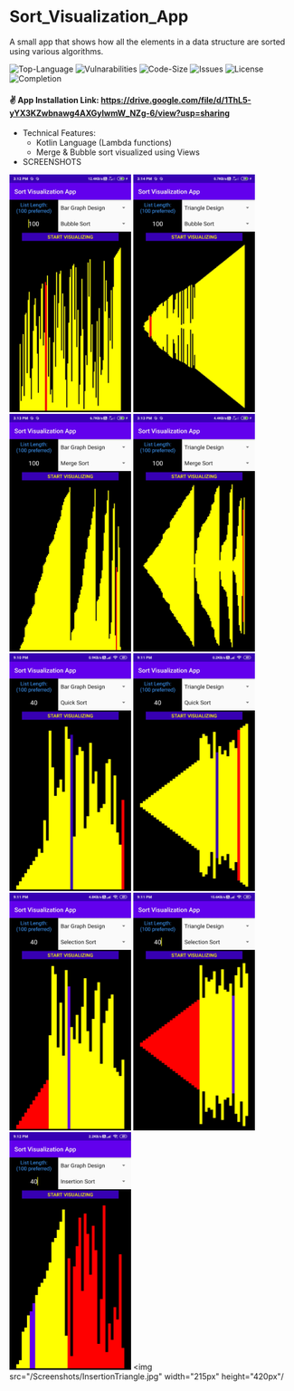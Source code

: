 # Sort_Visualization_App
A small app that shows how all the elements in a data structure are sorted using various algorithms.

![Top-Language](https://img.shields.io/github/languages/top/himanshu-1608/Sort_Visualization_App)
![Vulnarabilities](https://img.shields.io/snyk/vulnerabilities/github/himanshu-1608/Sort_Visualization_App)
![Code-Size](https://img.shields.io/github/languages/code-size/himanshu-1608/Sort_Visualization_App?color=green)
![Issues](https://img.shields.io/bitbucket/issues-raw/himanshu-1608/Sort_Visualization_App)
![License](https://img.shields.io/github/license/himanshu-1608/Sort_Visualization_App)
![Completion](https://img.shields.io/badge/Project%20Completion-~100%25-blue)

#### :v: App Installation Link: https://drive.google.com/file/d/1ThL5-yYX3KZwbnawg4AXGylwmW_NZg-6/view?usp=sharing

- Technical Features:
  - Kotlin Language (Lambda functions)
  - Merge & Bubble sort visualized using Views
- SCREENSHOTS

<img src="/Screenshots/BubbleBar.jpg" width="215px" height="420px"/> <img src="/Screenshots/BubbleTriangle.jpg" width="215px" height="420px"/>
<img src="/Screenshots/MergeBar.jpg" width="215px" height="420px"/> <img src="/Screenshots/MergeTriangle.jpg" width="215px" height="420px"/>
<img src="/Screenshots/QuickBar.jpg" width="215px" height="420px"/> <img src="/Screenshots/QuickTriangle.jpg" width="215px" height="420px"/>
<img src="/Screenshots/SelectionBar.jpg" width="215px" height="420px"/> <img src="/Screenshots/SelectionTriangle.jpg" width="215px" height="420px"/>
<img src="/Screenshots/InsertionBar.jpg" width="215px" height="420px"/> <img src="/Screenshots/InsertionTriangle.jpg" width="215px" height="420px"/

